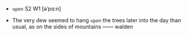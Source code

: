 - `upon` S2 W1 [əˈpɑ:n]



-  The very dew seemed to hang `upon` the trees later into the day than usual, as on the sides of mountains —— walden